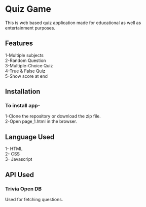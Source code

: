 # Quiz Game
This is web based quiz application made for educational as well as entertainment purposes.

## Features
1-Multiple subjects <br />
2-Random Question <br />
3-Multiple-Choice Quiz <br />
4-True & False Quiz <br />
5-Show score at end <br />

## Installation
### To install app-
 1-Clone the repository or download the zip file. <br />
 2-Open page_1.html in the browser.

## Language Used
1- HTML <br />
2- CSS <br />
3- Javascript <br />

## API Used
### Trivia Open DB
Used for fetching questions.
